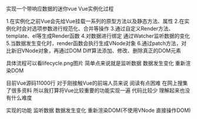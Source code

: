 实现一个带响应数据的迷你vue
Vue实例化过程

1.在实例化之前Vue会先给Vue挂载一系列的原型方法以及静态方法、属性
2.在实例化时会对选项参数进行规范化、合并等操作
3.通过自定义Render方法、template、el等生成Render函数
4.对数据进行绑定 通过Watcher监听数据的变化
5.当数据发生变化时，render函数会执行生成VNode对象
6.通过patch方法，对比新旧VNode对象，再通过DOM Diff算法添加、修改、删除真正的DOM元素

具体流程可以看lifecycle.png图片
简单点来说就是监听数据 数据发生变化 重新渲染DOM

目前Vue源码11000行 对于刚接触Vue的前端人员来说 阅读有点困难 
在网上搜集了很多资料 所以我打算将Vue比较重要的功能实现一遍 代码比较少 理解起来也没有什么难度 

实现的功能
监听数据 数据发生变化 重新渲染DOM(不使用VNode 直接操作DOM) 
